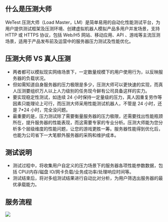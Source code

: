 ## 什么是压测大师
WeTest 压测大师（Load Master，LM）是简单易用的自动化性能测试平台，为用户提供测试框架及压测环境、创建虚拟机器人模拟产品多用户并发场景，支持 HTTP 或 HTTPS 协议，包括 Web/H5 网站、移动应用、API 、游戏等主流压测场景，适用于产品发布前及运营中的服务器压力测试及性能优化。

## 压测大师 VS 真人压测
- 两者都可以模拟现实网络场景下，一定数量规模下的用户使用行为，以反映服务器的负载状况。
- 但如需知道自身服务器的压力极限是多少，压测大师可以更快速的实现，而真人压测要组织万人以上人力级别的任务现今鲜有公司具备这样的实力。
- 要实现稳定性测试，如连续 24 小时保持一定量级的压力，真人因重复劳作等因素只能理论上可行，而压测大师采用性能测试机器人，不管是 24 小时，还是 7\*24 小时，完全没问题。
- 最重要的是，压力测试除了需要衡量服务器的压力极限，还需要找出性能瓶颈所在，提升服务器的性能表现，而这需要专家的专业分析。压测大师能为您分析多个层级维度的性能问题，让您的游戏更胜一筹。服务器性能得到优化后，也能为公司省下一大笔额外服务器的采购和维护成本。

## 测试说明
- 测试过程中，将收集用户自定义的压力场景下的服务器各项性能参数数据，包括 CPU/内存/磁盘 IO/网卡负载/业务成功率/处理响应时间等。
- 测试结束后，将对多组测试结果进行自动比对分析，为用户筛选出服务器的最优承载能力。

## 服务流程
![](http://imgcache.tce.fsphere.cn/image/mc.qcloudimg.com/static/img/3e25ddb6d6754bd50056b03ba2deb24a/image.png)
